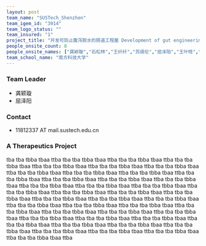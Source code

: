 ```yaml
---
layout: post
team_name: "SUSTech_Shenzhen"
team_igem_id: "3914"
team_logo_status: ""
team_insured: "1"
project_title: "开发可防止腹泻脱水的肠道工程菌 Development of gut engineering bacteria to prevent diarrhea-related dehydration"
people_onsite_count: 8
people_onsite_names: ["龚颖璇","石松林","王纤纤","苏祺伦","屈泽阳","王叶晗","虞立卿","江南飞"]
team_school_name: "南方科技大学"
---
```



### Team Leader
* 龚颖璇
* 屈泽阳

### Contact
* 11812337 AT mail.sustech.edu.cn

### A Therapeutics Project

tba tba tbba tbaa ttba tba tba tbba tbaa ttba tba tba tbba tbaa ttba tba tba tbba tbaa ttba tba tba tbba tbaa ttba tba tba tbba tbaa ttba tba tba tbba tbaa ttba tba tba tbba tbaa ttba tba tba tbba tbaa ttba tba tba tbba tbaa ttba tba tba tbba tbaa ttba tba tba tbba tbaa ttba tba tba tbba tbaa ttba tba tba tbba tbaa ttba tba tba tbba tbaa ttba tba tba tbba tbaa ttba tba tba tbba tbaa ttba tba tba tbba tbaa ttba tba tba tbba tbaa ttba tba tba tbba tbaa ttba tba tba tbba tbaa ttba tba tba tbba tbaa ttba tba tba tbba tbaa ttba tba tba tbba tbaa ttba tba tba tbba tbaa ttba tba tba tbba tbaa ttba tba tba tbba tbaa ttba tba tba tbba tbaa ttba tba tba tbba tbaa ttba tba tba tbba tbaa ttba tba tba tbba tbaa ttba tba tba tbba tbaa ttba tba tba tbba tbaa ttba tba tba tbba tbaa ttba tba tba tbba tbaa ttba tba tba tbba tbaa ttba tba tba tbba tbaa ttba tba tba tbba tbaa ttba tba tba tbba tbaa ttba tba tba tbba tbaa ttba tba tba tbba tbaa ttba tba tba tbba tbaa ttba 
